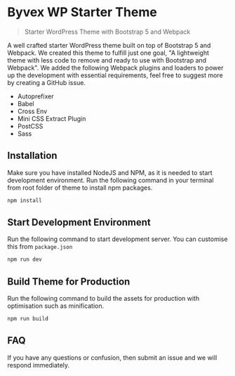 # Byvex WP Starter Theme

> Starter WordPress Theme with Bootstrap 5 and Webpack

A well crafted starter WordPress theme built on top of Bootstrap 5 and Webpack. We created this theme to fulfill just one goal, "A lightweight theme with less code to remove and ready to use with Bootstrap and Webpack". We added the following Webpack plugins and loaders to power up the development with essential requirements, feel free to suggest more by creating a GitHub issue.

- Autoprefixer
- Babel
- Cross Env
- Mini CSS Extract Plugin
- PostCSS
- Sass

## Installation
Make sure you have installed NodeJS and NPM, as it is needed to start development environment. Run the following command in your terminal from root folder of theme to install npm packages.

```bash
npm install
```

## Start Development Environment
Run the following command to start development server. You can customise this from `package.json`

```bash
npm run dev
```

## Build Theme for Production
Run the following command to build the assets for production with optimisation such as minification.

```bash
npm run build
```

## FAQ
If you have any questions or confusion, then submit an issue and we will respond immediately.
